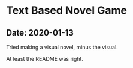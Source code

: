 # Text Based Novel Game

## Date: 2020-01-13

Tried making a visual novel, minus the visual.

At least the README was right.